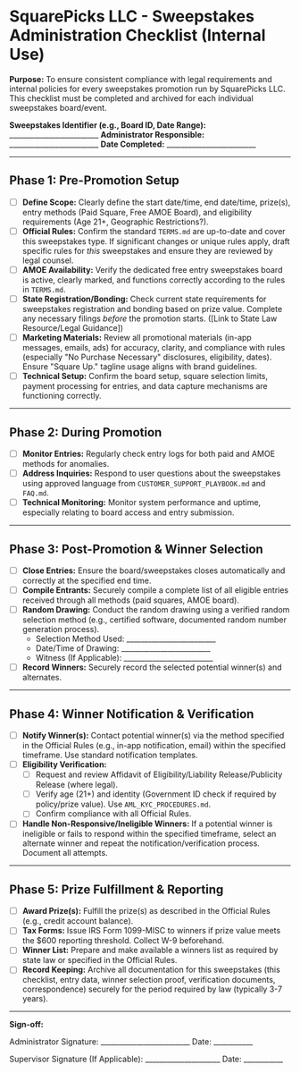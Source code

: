 # SquarePicks LLC - Sweepstakes Administration Checklist (Internal Use)

**Purpose:** To ensure consistent compliance with legal requirements and internal policies for every sweepstakes promotion run by SquarePicks LLC. This checklist must be completed and archived for each individual sweepstakes board/event.

**Sweepstakes Identifier (e.g., Board ID, Date Range):** \_________________________
**Administrator Responsible:** \_________________________
**Date Completed:** \_________________________

---

## Phase 1: Pre-Promotion Setup

*   [ ] **Define Scope:** Clearly define the start date/time, end date/time, prize(s), entry methods (Paid Square, Free AMOE Board), and eligibility requirements (Age 21+, Geographic Restrictions?).
*   [ ] **Official Rules:** Confirm the standard `TERMS.md` are up-to-date and cover this sweepstakes type. If significant changes or unique rules apply, draft specific rules for *this* sweepstakes and ensure they are reviewed by legal counsel.
*   [ ] **AMOE Availability:** Verify the dedicated free entry sweepstakes board is active, clearly marked, and functions correctly according to the rules in `TERMS.md`.
*   [ ] **State Registration/Bonding:** Check current state requirements for sweepstakes registration and bonding based on prize value. Complete any necessary filings *before* the promotion starts. ([Link to State Law Resource/Legal Guidance])
*   [ ] **Marketing Materials:** Review all promotional materials (in-app messages, emails, ads) for accuracy, clarity, and compliance with rules (especially "No Purchase Necessary" disclosures, eligibility, dates). Ensure "Square Up." tagline usage aligns with brand guidelines.
*   [ ] **Technical Setup:** Confirm the board setup, square selection limits, payment processing for entries, and data capture mechanisms are functioning correctly.

---

## Phase 2: During Promotion

*   [ ] **Monitor Entries:** Regularly check entry logs for both paid and AMOE methods for anomalies.
*   [ ] **Address Inquiries:** Respond to user questions about the sweepstakes using approved language from `CUSTOMER_SUPPORT_PLAYBOOK.md` and `FAQ.md`.
*   [ ] **Technical Monitoring:** Monitor system performance and uptime, especially relating to board access and entry submission.

---

## Phase 3: Post-Promotion & Winner Selection

*   [ ] **Close Entries:** Ensure the board/sweepstakes closes automatically and correctly at the specified end time.
*   [ ] **Compile Entrants:** Securely compile a complete list of all eligible entries received through all methods (paid squares, AMOE board).
*   [ ] **Random Drawing:** Conduct the random drawing using a verified random selection method (e.g., certified software, documented random number generation process).
    *   Selection Method Used: \_________________________
    *   Date/Time of Drawing: \_________________________
    *   Witness (If Applicable): \_________________________
*   [ ] **Record Winners:** Securely record the selected potential winner(s) and alternates.

---

## Phase 4: Winner Notification & Verification

*   [ ] **Notify Winner(s):** Contact potential winner(s) via the method specified in the Official Rules (e.g., in-app notification, email) within the specified timeframe. Use standard notification templates.
*   [ ] **Eligibility Verification:**
    *   [ ] Request and review Affidavit of Eligibility/Liability Release/Publicity Release (where legal).
    *   [ ] Verify age (21+) and identity (Government ID check if required by policy/prize value). Use `AML_KYC_PROCEDURES.md`.
    *   [ ] Confirm compliance with all Official Rules.
*   [ ] **Handle Non-Responsive/Ineligible Winners:** If a potential winner is ineligible or fails to respond within the specified timeframe, select an alternate winner and repeat the notification/verification process. Document all attempts.

---

## Phase 5: Prize Fulfillment & Reporting

*   [ ] **Award Prize(s):** Fulfill the prize(s) as described in the Official Rules (e.g., credit account balance).
*   [ ] **Tax Forms:** Issue IRS Form 1099-MISC to winners if prize value meets the $600 reporting threshold. Collect W-9 beforehand.
*   [ ] **Winner List:** Prepare and make available a winners list as required by state law or specified in the Official Rules.
*   [ ] **Record Keeping:** Archive all documentation for this sweepstakes (this checklist, entry data, winner selection proof, verification documents, correspondence) securely for the period required by law (typically 3-7 years).

---

**Sign-off:**

Administrator Signature: \_________________________ Date: \___________

Supervisor Signature (If Applicable): \_____________________ Date: \___________ 